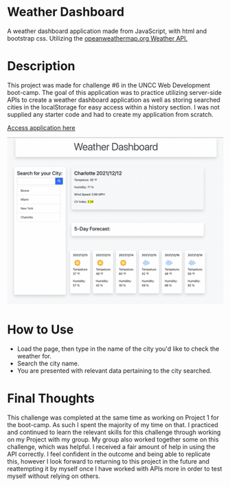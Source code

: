 # Weather Dashboard

A weather dashboard application made from JavaScript, with html and bootstrap css. Utilizing the [opeanweathermap.org Weather API.](https://openweathermap.org/api)

# Description

This project was made for challenge #6 in the UNCC Web Development boot-camp. The goal of this application was to practice utilizing server-side APIs to create a weather dashboard application as well as storing searched cities in the localStorage for easy access within a history section. I was not supplied any starter code and had to create my application from scratch.

[Access application here](https://graysontmiller.github.io/Weather-Dashboard/)


![Display Image](/assets/Deployed_SC.png)

# How to Use

- Load the page, then type in the name of the city you'd like to check the weather for.
- Search the city name.
- You are presented with relevant data pertaining to the city searched.


# Final Thoughts

This challenge was completed at the same time as working on Project 1 for the boot-camp. As such I spent the majority of my time on that. I practiced and continued to learn the relevant skills for this challenge through working on my Project with my group. My group also worked together some on this challenge, which was helpful. I received a fair amount of help in using the API correctly. I feel confident in the outcome and being able to replicate this, however I look forward to returning to this project in the future and reattempting it by myself once I have worked with APIs more in order to test myself without relying on others. 